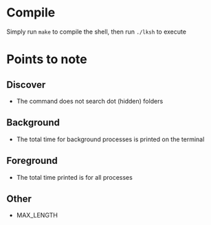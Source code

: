 # Compile
Simply run `make` to compile the shell, then run `./lksh` to execute
# Points to note

## Discover
- The command does not search dot (hidden) folders
## Background
- The total time for background processes is printed on the terminal

## Foreground
- The total time printed is for all processes

## Other
- MAX_LENGTH
